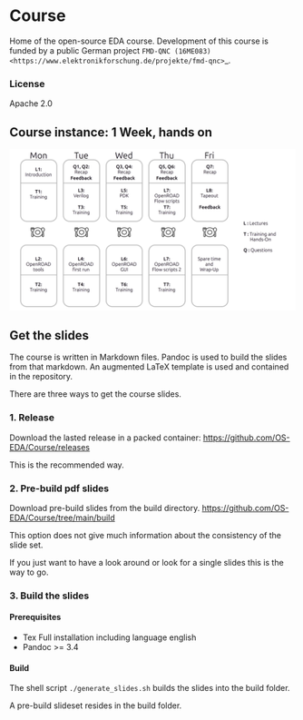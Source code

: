 # Course
Home of the open-source EDA course.
Development of this course is funded by a public German
project `FMD-QNC (16ME083) <https://www.elektronikforschung.de/projekte/fmd-qnc>`_. 
### License
Apache 2.0

## Course instance: 1 Week, hands on
![1 week](pics/course_week.png)

## Get the slides

The course is written in Markdown files. 
Pandoc is used to build the slides from that markdown.
An augmented LaTeX template is used and contained in the repository.


There are three ways to get the course slides.

### 1. Release

Download the lasted release in a packed container:
https://github.com/OS-EDA/Course/releases

This is the recommended way.

### 2. Pre-build pdf slides

Download pre-build slides from the build directory. 
https://github.com/OS-EDA/Course/tree/main/build

This option does not give much information about the consistency of the slide set.

If you just want to have a look around or look for a single slides this is the way to go.

### 3. Build the slides

#### Prerequisites
* Tex Full installation including language english
* Pandoc >= 3.4

#### Build

The shell script ```./generate_slides.sh``` builds the slides into the build folder.

A pre-build slideset resides in the build folder.

